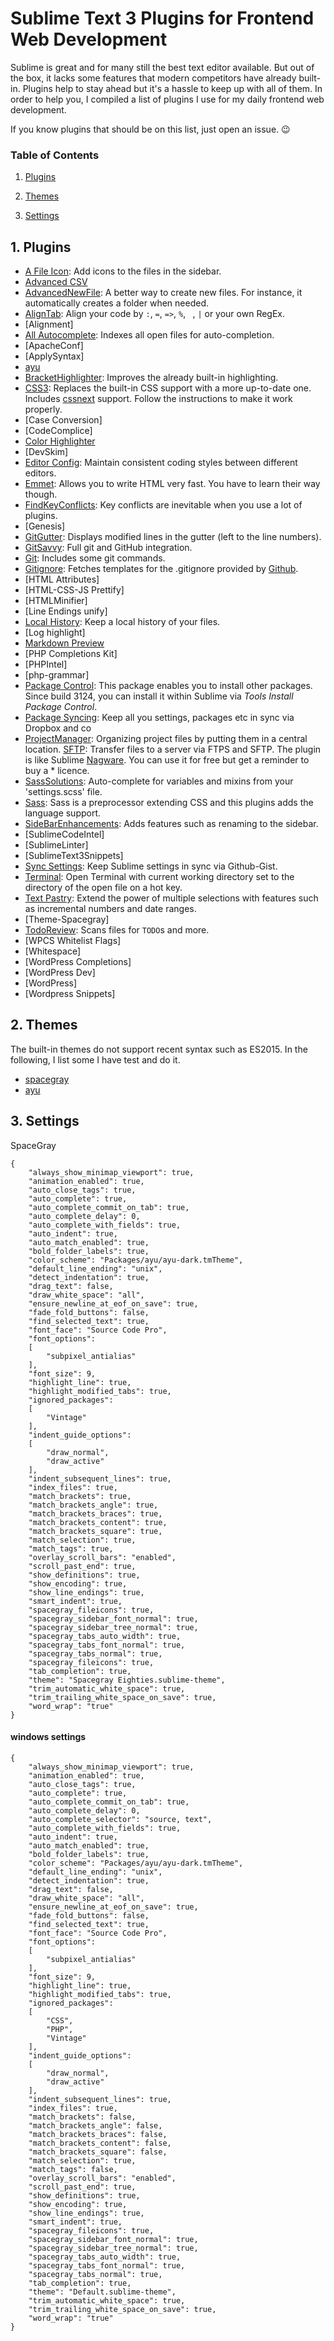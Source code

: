 # Sublime Text 3 Plugins for Frontend Web Development

Sublime is great and for many still the best text editor available. But out of the box, it lacks some features that modern competitors have already built-in. Plugins help to stay ahead but it's a hassle to keep up with all of them. In order to help you, I compiled a list of plugins I use for my daily frontend web development.

If you know plugins that should be on this list, just open an issue. 😉

### Table of Contents

1. [Plugins](#plugins)

2. [Themes](#themes)

3. [Settings](#settings)

<a name="plugins"/>

## 1. Plugins

* [A File Icon](https://packagecontrol.io/packages/A%20File%20Icon): Add icons to the files in the sidebar.
* [Advanced CSV](https://packagecontrol.io/packages/Advanced%20CSV)
* [AdvancedNewFile](https://packagecontrol.io/packages/AdvancedNewFile): A better way to create new files. For instance, it automatically creates a folder when needed.
* [AlignTab](https://packagecontrol.io/packages/AlignTab): Align your code by `:`, `=`, `=>`, `%`, ` `, `|` or your own RegEx.
* [Alignment]
* [All Autocomplete](https://packagecontrol.io/packages/All%20Autocomplete): Indexes all open files for auto-completion.
* [ApacheConf]
* [ApplySyntax]
* [ayu](https://packagecontrol.io/packages/ayu)
* [BracketHighlighter](https://packagecontrol.io/packages/BracketHighlighter): Improves the already built-in highlighting.
* [CSS3](https://packagecontrol.io/packages/CSS3): Replaces the built-in CSS support with a more up-to-date one. Includes [cssnext](http://cssnext.io) support. Follow the instructions to make it work properly.
* [Case Conversion]
* [CodeComplice]
* [Color Highlighter](https://packagecontrol.io/packages/Color%20Highlighter)
* [DevSkim]
* [Editor Config](https://packagecontrol.io/packages/EditorConfig): Maintain consistent coding styles between different editors.
* [Emmet](https://packagecontrol.io/packages/Emmet): Allows you to write HTML very fast. You have to learn their way though.
* [FindKeyConflicts](https://packagecontrol.io/packages/FindKeyConflicts): Key conflicts are inevitable when you use a lot of plugins.
* [Genesis]
* [GitGutter](https://packagecontrol.io/packages/GitGutter): Displays modified lines in the gutter (left to the line numbers).
* [GitSavvy](https://packagecontrol.io/packages/GitSavvy): Full git and GitHub integration.
* [Git](https://packagecontrol.io/packages/Git): Includes some git commands.
* [Gitignore](https://packagecontrol.io/packages/Gitignore): Fetches templates for the .gitignore provided by [Github](https://github.com/github/gitignore).
* [HTML Attributes]
* [HTML-CSS-JS Prettify]
* [HTMLMinifier]
* [Line Endings unify]
* [Local History](https://packagecontrol.io/packages/Local%20History): Keep a local history of your files.
* [Log highlight]
* [Markdown Preview](https://packagecontrol.io/packages/Markdown%20Preview)
* [PHP Completions Kit]
* [PHPIntel]
* [php-grammar]
* [Package Control](https://packagecontrol.io/packages/Package%20Control): This package enables you to install other packages. Since build 3124, you can install it within Sublime via <em>Tools</em> <em>Install Package Control</em>.
* [Package Syncing](https://packagecontrol.io/packages/Package%20Syncing): Keep all you settings, packages etc in sync via Dropbox and co
* [ProjectManager](https://packagecontrol.io/packages/ProjectManager): Organizing project files by putting them in a central location.
[SFTP](https://packagecontrol.io/packages/SFTP): Transfer files to a server via FTPS and SFTP. The plugin is like Sublime [Nagware](https://en.wikipedia.org/wiki/Shareware#Nagware). You can use it for free but get a reminder to buy a * licence.
* [SassSolutions](https://packagecontrol.io/packages/SassSolution): Auto-complete for variables and mixins from your 'settings.scss' file.
* [Sass](https://packagecontrol.io/packages/Sass): Sass is a preprocessor extending CSS and this plugins adds the language support.
* [SideBarEnhancements](https://packagecontrol.io/packages/SideBarEnhancements): Adds features such as renaming to the sidebar.
* [SublimeCodeIntel]
* [SublimeLinter]
* [SublimeText3Snippets]
* [Sync Settings](https://packagecontrol.io/packages/Sync%20Settings): Keep Sublime settings in sync via Github-Gist.
* [Terminal](https://packagecontrol.io/packages/Terminal): Open Terminal with current working directory set to the directory of the open file on a hot key.
* [Text Pastry](https://packagecontrol.io/packages/Text%20Pastry): Extend the power of multiple selections with features such as incremental numbers and date ranges.
* [Theme-Spacegray]
* [TodoReview](https://packagecontrol.io/packages/TodoReview): Scans files for `TODO`s and more.
* [WPCS Whitelist Flags]
* [Whitespace]
* [WordPress Completions]
* [WordPress Dev]
* [WordPress]
* [Wordpress Snippets]

## 2. Themes

The built-in themes do not support recent syntax such as ES2015. In the following, I list some I have test and do it.
* [spacegray](https://github.com/kkga/spacegray)
* [ayu](https://packagecontrol.io/packages/ayu)

<a name="settings"/>

## 3. Settings

SpaceGray
```
{
	"always_show_minimap_viewport": true,
	"animation_enabled": true,
	"auto_close_tags": true,
	"auto_complete": true,
	"auto_complete_commit_on_tab": true,
	"auto_complete_delay": 0,
	"auto_complete_with_fields": true,
	"auto_indent": true,
	"auto_match_enabled": true,
	"bold_folder_labels": true,
	"color_scheme": "Packages/ayu/ayu-dark.tmTheme",
	"default_line_ending": "unix",
	"detect_indentation": true,
	"drag_text": false,
	"draw_white_space": "all",
	"ensure_newline_at_eof_on_save": true,
	"fade_fold_buttons": false,
	"find_selected_text": true,
	"font_face": "Source Code Pro",
	"font_options":
	[
		"subpixel_antialias"
	],
	"font_size": 9,
	"highlight_line": true,
	"highlight_modified_tabs": true,
	"ignored_packages":
	[
		"Vintage"
	],
	"indent_guide_options":
	[
		"draw_normal",
		"draw_active"
	],
	"indent_subsequent_lines": true,
	"index_files": true,
	"match_brackets": true,
	"match_brackets_angle": true,
	"match_brackets_braces": true,
	"match_brackets_content": true,
	"match_brackets_square": true,
	"match_selection": true,
	"match_tags": true,
	"overlay_scroll_bars": "enabled",
	"scroll_past_end": true,
	"show_definitions": true,
	"show_encoding": true,
	"show_line_endings": true,
	"smart_indent": true,
	"spacegray_fileicons": true,
	"spacegray_sidebar_font_normal": true,
	"spacegray_sidebar_tree_normal": true,
	"spacegray_tabs_auto_width": true,
	"spacegray_tabs_font_normal": true,
	"spacegray_tabs_normal": true,
	"spacegray_fileicons": true,
	"tab_completion": true,
	"theme": "Spacegray Eighties.sublime-theme",
	"trim_automatic_white_space": true,
	"trim_trailing_white_space_on_save": true,
	"word_wrap": "true"
}

```

#### windows settings
```
{
	"always_show_minimap_viewport": true,
	"animation_enabled": true,
	"auto_close_tags": true,
	"auto_complete": true,
	"auto_complete_commit_on_tab": true,
	"auto_complete_delay": 0,
	"auto_complete_selector": "source, text",
	"auto_complete_with_fields": true,
	"auto_indent": true,
	"auto_match_enabled": true,
	"bold_folder_labels": true,
	"color_scheme": "Packages/ayu/ayu-dark.tmTheme",
	"default_line_ending": "unix",
	"detect_indentation": true,
	"drag_text": false,
	"draw_white_space": "all",
	"ensure_newline_at_eof_on_save": true,
	"fade_fold_buttons": false,
	"find_selected_text": true,
	"font_face": "Source Code Pro",
	"font_options":
	[
		"subpixel_antialias"
	],
	"font_size": 9,
	"highlight_line": true,
	"highlight_modified_tabs": true,
	"ignored_packages":
	[
		"CSS",
		"PHP",
		"Vintage"
	],
	"indent_guide_options":
	[
		"draw_normal",
		"draw_active"
	],
	"indent_subsequent_lines": true,
	"index_files": true,
	"match_brackets": false,
	"match_brackets_angle": false,
	"match_brackets_braces": false,
	"match_brackets_content": false,
	"match_brackets_square": false,
	"match_selection": true,
	"match_tags": false,
	"overlay_scroll_bars": "enabled",
	"scroll_past_end": true,
	"show_definitions": true,
	"show_encoding": true,
	"show_line_endings": true,
	"smart_indent": true,
	"spacegray_fileicons": true,
	"spacegray_sidebar_font_normal": true,
	"spacegray_sidebar_tree_normal": true,
	"spacegray_tabs_auto_width": true,
	"spacegray_tabs_font_normal": true,
	"spacegray_tabs_normal": true,
	"tab_completion": true,
	"theme": "Default.sublime-theme",
	"trim_automatic_white_space": true,
	"trim_trailing_white_space_on_save": true,
	"word_wrap": "true"
}
```

